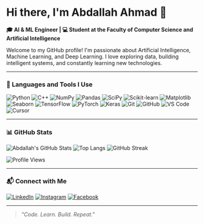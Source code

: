 # Hi there, I'm Abdallah Ahmad 👋

**🎓 AI & ML Engineer | 💻 Student at the Faculty of Computer Science and Artificial Intelligence**

Welcome to my GitHub profile! I'm passionate about Artificial Intelligence, Machine Learning, and Deep Learning. I love exploring data, building intelligent systems, and constantly learning new technologies.

---

### 🔧 Languages and Tools I Use

![Python](https://img.shields.io/badge/-Python-3776AB?logo=python&logoColor=white&style=for-the-badge)
![C++](https://img.shields.io/badge/-C++-00599C?logo=c%2b%2b&logoColor=white&style=for-the-badge)
![NumPy](https://img.shields.io/badge/-NumPy-013243?logo=numpy&logoColor=white&style=for-the-badge)
![Pandas](https://img.shields.io/badge/-Pandas-150458?logo=pandas&logoColor=white&style=for-the-badge)
![SciPy](https://img.shields.io/badge/-SciPy-8CAAE6?logo=scipy&logoColor=white&style=for-the-badge)
![Scikit-learn](https://img.shields.io/badge/-Scikit--learn-F7931E?logo=scikit-learn&logoColor=white&style=for-the-badge)
![Matplotlib](https://img.shields.io/badge/-Matplotlib-11557C?logo=matplotlib&logoColor=white&style=for-the-badge)
![Seaborn](https://img.shields.io/badge/-Seaborn-2D3F6C?style=for-the-badge&logo=python)
![TensorFlow](https://img.shields.io/badge/-TensorFlow-FF6F00?logo=tensorflow&logoColor=white&style=for-the-badge)
![PyTorch](https://img.shields.io/badge/-PyTorch-EE4C2C?logo=pytorch&logoColor=white&style=for-the-badge)
![Keras](https://img.shields.io/badge/-Keras-D00000?logo=keras&logoColor=white&style=for-the-badge)
![Git](https://img.shields.io/badge/-Git-F05032?logo=git&logoColor=white&style=for-the-badge)
![GitHub](https://img.shields.io/badge/-GitHub-181717?logo=github&logoColor=white&style=for-the-badge)
![VS Code](https://img.shields.io/badge/-VS%20Code-007ACC?logo=visual-studio-code&logoColor=white&style=for-the-badge)
![Cursor](https://img.shields.io/badge/-Cursor-0096FF?style=for-the-badge&logo=cursor)

---

### 📊 GitHub Stats

![Abdallah's GitHub Stats](https://github-readme-stats.vercel.app/api?username=AbdallahAhmed149&show_icons=true&theme=radical)
![Top Langs](https://github-readme-stats.vercel.app/api/top-langs/?username=AbdallahAhmed149&layout=compact&theme=radical)
![GitHub Streak](https://streak-stats.demolab.com/?user=AbdallahAhmed149&theme=radical)

![Profile Views](https://komarev.com/ghpvc/?username=AbdallahAhmadTolba&label=Profile%20Views&color=0e75b6&style=for-the-badge)

---

### 📬 Connect with Me

[![LinkedIn](https://img.shields.io/badge/-LinkedIn-0077B5?logo=linkedin&logoColor=white&style=for-the-badge)](https://linkedin.com/in/abdallahahmadtolba)
[![Instagram](https://img.shields.io/badge/-Instagram-E4405F?logo=instagram&logoColor=white&style=for-the-badge)](https://www.instagram.com/zx_abdullah_ahmed/)
[![Facebook](https://img.shields.io/badge/-Facebook-1877F2?logo=facebook&logoColor=white&style=for-the-badge)](https://www.facebook.com/abdullah.ahmedtolba)

---

> *"Code. Learn. Build. Repeat."*
